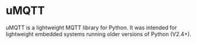 # uMQTT

uMQTT is a lightweight MQTT library for Python. It was intended for lightweight embedded systems running older versions of Python (V2.4+).
